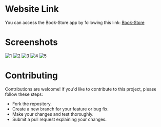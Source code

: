 # Website Link

You can access the Book-Store app by following this link: [Book-Store](https://book-sstore.netlify.app/)


# Screenshots
![1](https://github.com/AnkitJha13/Book-Store/assets/116744896/c5b1a41d-9cb0-4c77-9528-ff33d0d2e5e6)
![2](https://github.com/AnkitJha13/Book-Store/assets/116744896/c0a6539f-27eb-4950-812c-e846c2575000)
![3](https://github.com/AnkitJha13/Book-Store/assets/116744896/e5baff22-6c53-4a28-bf4d-1b9a7864e98b)
![4](https://github.com/AnkitJha13/Book-Store/assets/116744896/a5cc7a86-99cc-473a-84b4-7c857edc09cd)
![5](https://github.com/AnkitJha13/Book-Store/assets/116744896/ca0821c9-75ae-4b43-95f4-81f7577c0d96)



# Contributing
Contributions are welcome! If you'd like to contribute to this project, please follow these steps:

- Fork the repository.
- Create a new branch for your feature or bug fix.
- Make your changes and test thoroughly.
- Submit a pull request explaining your changes.
